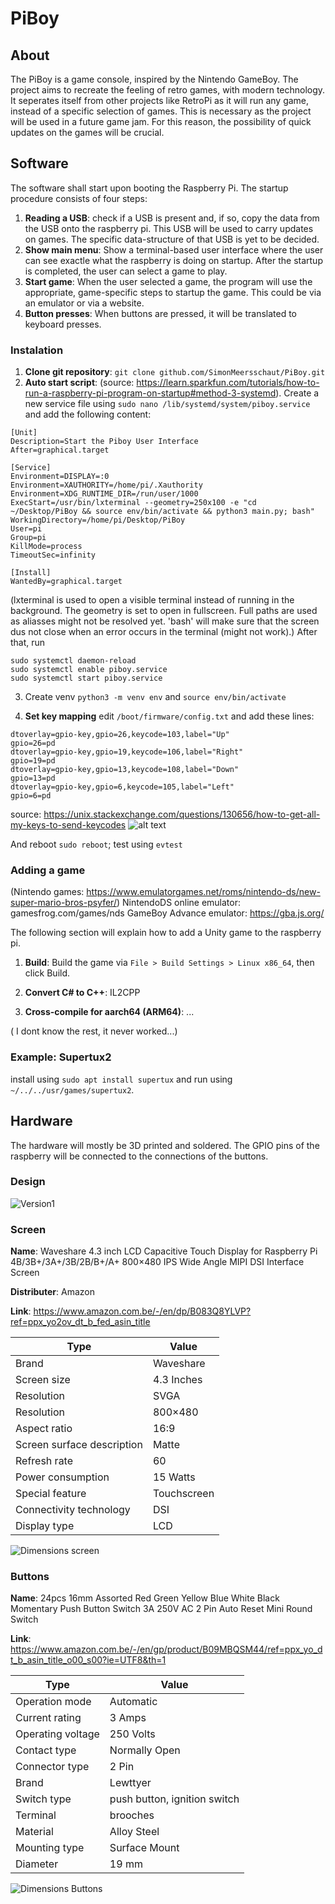 ﻿# PiBoy
## About

The PiBoy is a game console, inspired by the Nintendo GameBoy. The project aims to 
recreate the feeling of retro games, with modern technology. It seperates itself from
other projects like RetroPi as it will run any game, instead of a specific selection of games. This is necessary as the project will be used in a future game jam. For this reason, the possibility of quick updates on the games will be crucial.

## Software

The software shall start upon booting the Raspberry Pi. The startup procedure consists of four steps:
1) **Reading a USB**: check if a USB is present and, if so, copy the data from the USB onto the raspberry pi. This USB will be used to carry updates on games. The specific data-structure of that USB is yet to be decided.
2) **Show main menu**: Show a terminal-based user interface where the user can see exactle what the raspberry is doing on startup. After the startup is completed, the user can select a game to play.
3) **Start game**: When the user selected a game, the program will use the appropriate, game-specific steps to startup the game. This could be via an emulator or via a website.
4) **Button presses**: When buttons are pressed, it will be translated to keyboard presses.

### Instalation

1. **Clone git repository**: ```git clone github.com/SimonMeersschaut/PiBoy.git```
2. **Auto start script**: (source: https://learn.sparkfun.com/tutorials/how-to-run-a-raspberry-pi-program-on-startup#method-3-systemd).
Create a new service file using ```sudo nano /lib/systemd/system/piboy.service```
and add the following content: 
```
[Unit]
Description=Start the Piboy User Interface
After=graphical.target

[Service]
Environment=DISPLAY=:0
Environment=XAUTHORITY=/home/pi/.Xauthority
Environment=XDG_RUNTIME_DIR=/run/user/1000
ExecStart=/usr/bin/lxterminal --geometry=250x100 -e "cd ~/Desktop/PiBoy && source env/bin/activate && python3 main.py; bash"
WorkingDirectory=/home/pi/Desktop/PiBoy
User=pi
Group=pi
KillMode=process
TimeoutSec=infinity

[Install]
WantedBy=graphical.target
```
(lxterminal is used to open a visible terminal instead of running in the background. The geometry is set to open in fullscreen. Full paths are used as aliasses might not be resolved yet. 'bash' will make sure that the screen dus not close when an error occurs in the terminal (might not work).)
After that, run 
```
sudo systemctl daemon-reload
sudo systemctl enable piboy.service
sudo systemctl start piboy.service
```

3. Create venv `python3 -m venv env` and `source env/bin/activate`

<!-- 4. Install `pip install pynput`, `pip install art` and `pip install rpi-gpio`. -->

4. **Set key mapping**
edit `/boot/firmware/config.txt` and add these lines:

```
dtoverlay=gpio-key,gpio=26,keycode=103,label="Up"
gpio=26=pd
dtoverlay=gpio-key,gpio=19,keycode=106,label="Right"
gpio=19=pd
dtoverlay=gpio-key,gpio=13,keycode=108,label="Down"
gpio=13=pd
dtoverlay=gpio-key,gpio=6,keycode=105,label="Left"
gpio=6=pd
```
source: https://unix.stackexchange.com/questions/130656/how-to-get-all-my-keys-to-send-keycodes
![alt text](docs/Raspberry-Pi-5-Pinout--1210x642.jpg)

And reboot `sudo reboot`; test using `evtest`

### Adding a game

(Nintendo games: https://www.emulatorgames.net/roms/nintendo-ds/new-super-mario-bros-psyfer/)
NintendoDS online emulator: gamesfrog.com/games/nds
GameBoy Advance emulator: https://gba.js.org/

The following section will explain how to add a Unity game to the raspberry pi.

1. **Build**: Build the game via `File > Build Settings > Linux x86_64`, then click Build.

2. **Convert C# to C++**: IL2CPP

3. **Cross-compile for aarch64 (ARM64)**: ...

( I dont know the rest, it never worked...)

### Example: Supertux2

install using `sudo apt install supertux` and run using
`~/../../usr/games/supertux2`.

## Hardware

The hardware will mostly be 3D printed and soldered. The GPIO pins of the raspberry will be connected to the connections of the buttons.

### Design

![Version1](https://github.com/user-attachments/assets/8de142db-0275-4dfa-b569-f32158f20b45)


### Screen

**Name**: Waveshare 4.3 inch LCD Capacitive Touch Display for Raspberry Pi 4B/3B+/3A+/3B/2B/B+/A+ 800×480 IPS Wide Angle MIPI DSI Interface Screen 

**Distributer**: Amazon

**Link**: https://www.amazon.com.be/-/en/dp/B083Q8YLVP?ref=ppx_yo2ov_dt_b_fed_asin_title

|  Type | Value |
|---|---|
| Brand |  Waveshare |
| Screen size  |  4.3 Inches |
| Resolution | SVGA  |
| Resolution | 800×480 |
| Aspect ratio  |  16:9 |
| Screen surface description  | Matte  |
| Refresh rate  | 60  |
| Power consumption  | 15 Watts  |
| Special feature  | Touchscreen  |
| Connectivity technology  |  DSI |
| Display type  | LCD  |

![Dimensions screen](docs/Dimensions_screen.png)

### Buttons

**Name**: 24pcs 16mm Assorted Red Green Yellow Blue White Black Momentary Push Button Switch 3A 250V AC 2 Pin Auto Reset Mini Round Switch

**Link**: https://www.amazon.com.be/-/en/gp/product/B09MBQSM44/ref=ppx_yo_dt_b_asin_title_o00_s00?ie=UTF8&th=1

| Type | Value |
|------|-------|
| Operation mode | Automatic |
|Current rating |	3 Amps |
|Operating voltage |	250 Volts |
|Contact type |	Normally Open |
|Connector type |	2 Pin |
|Brand 	| Lewttyer |
|Switch type | 	push button, ignition switch |
|Terminal  |	brooches |
|Material |	Alloy Steel |
|Mounting type | Surface Mount |
| Diameter | 19 mm |

![Dimensions Buttons](docs/Dimensions_buttons.png)
